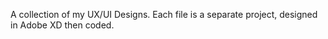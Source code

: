 A collection of my UX/UI Designs. Each file is a separate project, designed in Adobe XD then coded.
